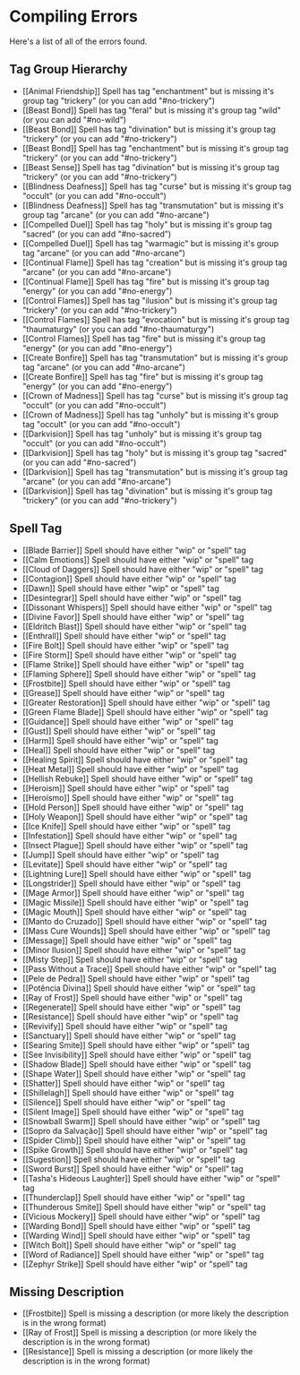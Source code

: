 # Compiling Errors
Here's a list of all of the errors found.

## Tag Group Hierarchy
- [[Animal Friendship]] Spell has tag "enchantment" but is missing it's group tag "trickery" (or you can add "#no-trickery")
- [[Beast Bond]] Spell has tag "feral" but is missing it's group tag "wild" (or you can add "#no-wild")
- [[Beast Bond]] Spell has tag "divination" but is missing it's group tag "trickery" (or you can add "#no-trickery")
- [[Beast Bond]] Spell has tag "enchantment" but is missing it's group tag "trickery" (or you can add "#no-trickery")
- [[Beast Sense]] Spell has tag "divination" but is missing it's group tag "trickery" (or you can add "#no-trickery")
- [[Blindness Deafness]] Spell has tag "curse" but is missing it's group tag "occult" (or you can add "#no-occult")
- [[Blindness Deafness]] Spell has tag "transmutation" but is missing it's group tag "arcane" (or you can add "#no-arcane")
- [[Compelled Duel]] Spell has tag "holy" but is missing it's group tag "sacred" (or you can add "#no-sacred")
- [[Compelled Duel]] Spell has tag "warmagic" but is missing it's group tag "arcane" (or you can add "#no-arcane")
- [[Continual Flame]] Spell has tag "creation" but is missing it's group tag "arcane" (or you can add "#no-arcane")
- [[Continual Flame]] Spell has tag "fire" but is missing it's group tag "energy" (or you can add "#no-energy")
- [[Control Flames]] Spell has tag "ilusion" but is missing it's group tag "trickery" (or you can add "#no-trickery")
- [[Control Flames]] Spell has tag "evocation" but is missing it's group tag "thaumaturgy" (or you can add "#no-thaumaturgy")
- [[Control Flames]] Spell has tag "fire" but is missing it's group tag "energy" (or you can add "#no-energy")
- [[Create Bonfire]] Spell has tag "transmutation" but is missing it's group tag "arcane" (or you can add "#no-arcane")
- [[Create Bonfire]] Spell has tag "fire" but is missing it's group tag "energy" (or you can add "#no-energy")
- [[Crown of Madness]] Spell has tag "curse" but is missing it's group tag "occult" (or you can add "#no-occult")
- [[Crown of Madness]] Spell has tag "unholy" but is missing it's group tag "occult" (or you can add "#no-occult")
- [[Darkvision]] Spell has tag "unholy" but is missing it's group tag "occult" (or you can add "#no-occult")
- [[Darkvision]] Spell has tag "holy" but is missing it's group tag "sacred" (or you can add "#no-sacred")
- [[Darkvision]] Spell has tag "transmutation" but is missing it's group tag "arcane" (or you can add "#no-arcane")
- [[Darkvision]] Spell has tag "divination" but is missing it's group tag "trickery" (or you can add "#no-trickery")

## Spell Tag
- [[Blade Barrier]] Spell should have either "wip" or "spell" tag
- [[Calm Emotions]] Spell should have either "wip" or "spell" tag
- [[Cloud of Daggers]] Spell should have either "wip" or "spell" tag
- [[Contagion]] Spell should have either "wip" or "spell" tag
- [[Dawn]] Spell should have either "wip" or "spell" tag
- [[Desintegrar]] Spell should have either "wip" or "spell" tag
- [[Dissonant Whispers]] Spell should have either "wip" or "spell" tag
- [[Divine Favor]] Spell should have either "wip" or "spell" tag
- [[Eldritch Blast]] Spell should have either "wip" or "spell" tag
- [[Enthrall]] Spell should have either "wip" or "spell" tag
- [[Fire Bolt]] Spell should have either "wip" or "spell" tag
- [[Fire Storm]] Spell should have either "wip" or "spell" tag
- [[Flame Strike]] Spell should have either "wip" or "spell" tag
- [[Flaming Sphere]] Spell should have either "wip" or "spell" tag
- [[Frostbite]] Spell should have either "wip" or "spell" tag
- [[Grease]] Spell should have either "wip" or "spell" tag
- [[Greater Restoration]] Spell should have either "wip" or "spell" tag
- [[Green Flame Blade]] Spell should have either "wip" or "spell" tag
- [[Guidance]] Spell should have either "wip" or "spell" tag
- [[Gust]] Spell should have either "wip" or "spell" tag
- [[Harm]] Spell should have either "wip" or "spell" tag
- [[Heal]] Spell should have either "wip" or "spell" tag
- [[Healing Spirit]] Spell should have either "wip" or "spell" tag
- [[Heat Metal]] Spell should have either "wip" or "spell" tag
- [[Hellish Rebuke]] Spell should have either "wip" or "spell" tag
- [[Heroism]] Spell should have either "wip" or "spell" tag
- [[Heroísmo]] Spell should have either "wip" or "spell" tag
- [[Hold Person]] Spell should have either "wip" or "spell" tag
- [[Holy Weapon]] Spell should have either "wip" or "spell" tag
- [[Ice Knife]] Spell should have either "wip" or "spell" tag
- [[Infestation]] Spell should have either "wip" or "spell" tag
- [[Insect Plague]] Spell should have either "wip" or "spell" tag
- [[Jump]] Spell should have either "wip" or "spell" tag
- [[Levitate]] Spell should have either "wip" or "spell" tag
- [[Lightning Lure]] Spell should have either "wip" or "spell" tag
- [[Longstrider]] Spell should have either "wip" or "spell" tag
- [[Mage Armor]] Spell should have either "wip" or "spell" tag
- [[Magic Missile]] Spell should have either "wip" or "spell" tag
- [[Magic Mouth]] Spell should have either "wip" or "spell" tag
- [[Manto do Cruzado]] Spell should have either "wip" or "spell" tag
- [[Mass Cure Wounds]] Spell should have either "wip" or "spell" tag
- [[Message]] Spell should have either "wip" or "spell" tag
- [[Minor Ilusion]] Spell should have either "wip" or "spell" tag
- [[Misty Step]] Spell should have either "wip" or "spell" tag
- [[Pass Without a Trace]] Spell should have either "wip" or "spell" tag
- [[Pele de Pedra]] Spell should have either "wip" or "spell" tag
- [[Potência Divina]] Spell should have either "wip" or "spell" tag
- [[Ray of Frost]] Spell should have either "wip" or "spell" tag
- [[Regenerate]] Spell should have either "wip" or "spell" tag
- [[Resistance]] Spell should have either "wip" or "spell" tag
- [[Revivify]] Spell should have either "wip" or "spell" tag
- [[Sanctuary]] Spell should have either "wip" or "spell" tag
- [[Searing Smite]] Spell should have either "wip" or "spell" tag
- [[See Invisibility]] Spell should have either "wip" or "spell" tag
- [[Shadow Blade]] Spell should have either "wip" or "spell" tag
- [[Shape Water]] Spell should have either "wip" or "spell" tag
- [[Shatter]] Spell should have either "wip" or "spell" tag
- [[Shillelagh]] Spell should have either "wip" or "spell" tag
- [[Silence]] Spell should have either "wip" or "spell" tag
- [[Silent Image]] Spell should have either "wip" or "spell" tag
- [[Snowball Swarm]] Spell should have either "wip" or "spell" tag
- [[Sopro da Salvação]] Spell should have either "wip" or "spell" tag
- [[Spider Climb]] Spell should have either "wip" or "spell" tag
- [[Spike Growth]] Spell should have either "wip" or "spell" tag
- [[Sugestion]] Spell should have either "wip" or "spell" tag
- [[Sword Burst]] Spell should have either "wip" or "spell" tag
- [[Tasha's Hideous Laughter]] Spell should have either "wip" or "spell" tag
- [[Thunderclap]] Spell should have either "wip" or "spell" tag
- [[Thunderous Smite]] Spell should have either "wip" or "spell" tag
- [[Vicious Mockery]] Spell should have either "wip" or "spell" tag
- [[Warding Bond]] Spell should have either "wip" or "spell" tag
- [[Warding Wind]] Spell should have either "wip" or "spell" tag
- [[Witch Bolt]] Spell should have either "wip" or "spell" tag
- [[Word of Radiance]] Spell should have either "wip" or "spell" tag
- [[Zephyr Strike]] Spell should have either "wip" or "spell" tag

## Missing Description
- [[Frostbite]] Spell is missing a description (or more likely the description is in the wrong format)
- [[Ray of Frost]] Spell is missing a description (or more likely the description is in the wrong format)
- [[Resistance]] Spell is missing a description (or more likely the description is in the wrong format)